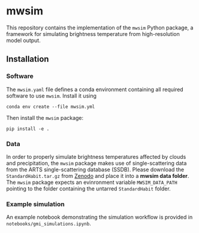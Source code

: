 # mwsim

This repository contains the implementation of the ``mwsim`` Python package, a framework for simulating brightness temperature from high-resolution model output.

## Installation

### Software

The ``mwsim.yaml`` file defines a conda environment containing all required software to use ``mwsim``. Install it using

``` shellsession
conda env create --file mwsim.yml
```

Then install the ``mwsim`` package:

``` shellsession
pip install -e .
```

### Data

In order to properly simulate brightness temperatures affected by clouds and precipitation, the ``mwsim`` package makes use of single-scattering data from the ARTS single-scattering database (SSDB). Please download the ``StandardHabit.tar.gz`` from [Zenodo](https://zenodo.org/records/1175573) and place it into a **mwsim data folder**. The ``mwsim`` package expects an evinronment variable ``MWSIM_DATA_PATH`` pointing to the folder containing the untarred ``StandardHabit`` folder.


### Example simulation

An example notebook demonstrating the simulation workflow is provided in ``notebooks/gmi_simulations.ipynb``.
